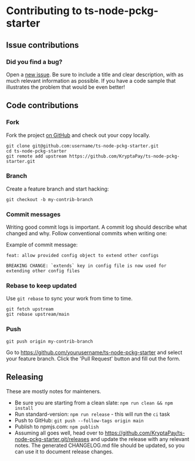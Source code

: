 # Contributing to ts-node-pckg-starter

## Issue contributions

### Did you find a bug?

Open a [new issue](https://github.com/KryptaPay/ts-node-pckg-starter/issues/new).
Be sure to include a title and clear description, with as much relevant information
as possible. If you have a code sample that illustrates the problem that would be even better!

## Code contributions

### Fork

Fork the project [on GitHub](https://github.com/KryptaPay/ts-node-pckg-starter)
and check out your copy locally.

```
git clone git@github.com:username/ts-node-pckg-starter.git
cd ts-node-pckg-starter
git remote add upstream https://github.com/KryptaPay/ts-node-pckg-starter.git
```

### Branch

Create a feature branch and start hacking:

```
git checkout -b my-contrib-branch
```

### Commit messages

Writing good commit logs is important. A commit log should describe what
changed and why. Follow conventional commits when writing one:

Example of commit message:

```
feat: allow provided config object to extend other configs

BREAKING CHANGE: `extends` key in config file is now used for extending other config files
```

### Rebase to keep updated

Use `git rebase` to sync your work from time to time.

```
git fetch upstream
git rebase upstream/main
```

### Push

```
git push origin my-contrib-branch
```

Go to https://github.com/yourusername/ts-node-pckg-starter and select your feature branch.
Click the 'Pull Request' button and fill out the form.

## Releasing

These are mostly notes for mainteners.

-   Be sure you are starting from a clean slate: `npm run clean && npm install`
-   Run standard-version: `npm run release` - this will run the `ci` task
-   Push to GitHub: `git push --follow-tags origin main`
-   Publish to npmjs.com: `npm publish`
-   Assuming all goes well, head over to https://github.com/KryptaPay/ts-node-pckg-starter.git/releases
    and update the release with any relevant notes. The generated CHANGELOG.md file should
    be updated, so you can use it to document release changes.
